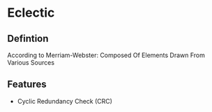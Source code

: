 # Eclectic
## Defintion
According to Merriam-Webster: Composed Of Elements Drawn From Various Sources
## Features
* Cyclic Redundancy Check (CRC)
